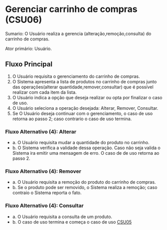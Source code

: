 # Gerenciar carrinho de compras (CSU06)
Sumario: O Usuário realiza a gerencia (alteração,remoção,consulta) do carrinho de compras.

Ator primário: Usuário.


## Fluxo Principal

1. O Usuário requisita o gerenciamento do carrinho de compras.
2. O Sistema apresenta a lista de produtos no carrinho de compras junto das operações(alterar quantidade,remover,consultar) que é possível realizar com cada item da lista.
3. O Usuário indica a opção que deseja realizar ou opta por finalizar o caso de uso.
4. O Usuário seleciona a operação desejada: Alterar, Remover, Consultar.
5. Se O Usuário deseja continuar com o gerenciamento, o caso de uso retorna ao passo 2; caso contrario o caso de uso termina.


### Fluxo Alternativo (4): Alterar
- a. O Usuário requisita mudar a quantidade do produto no carrinho.
- b. O Sistema verifica a validade dessa operação. Caso não seja valida o Sistema ira emitir uma mensagem de erro. O caso de de uso retorna ao passo 2.

### Fluxo Alternativo (4): Remover
- a. O Usuário requisita a remoção do produto do carrinho de compras.
- b. Se o produto pode ser removido, o Sistema realiza a remoção; caso contraio o Sistema reporta o fato.


### Fluxo Alternativo (4): Consultar
- a. O Usuário requisita a consulta de um produto.
- b. O caso de uso termina e começa o caso de uso [CSU05](./CSU05.md)
